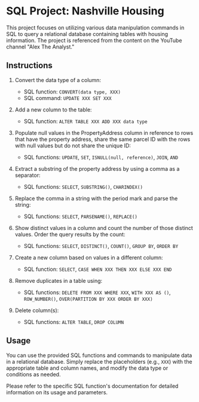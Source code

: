 # SQL Project: Nashville Housing

This project focuses on utilizing various data manipulation commands in SQL to query a relational database containing tables with housing information. The project is referenced from the content on the YouTube channel "Alex The Analyst."

## Instructions

1. Convert the data type of a column:
   - SQL function: `CONVERT(data type, XXX)`
   - SQL command: `UPDATE XXX SET XXX`

2. Add a new column to the table:
   - SQL function: `ALTER TABLE XXX ADD XXX data type`

3. Populate null values in the PropertyAddress column in reference to rows that have the property address, share the same parcel ID with the rows with null values but do not share the unique ID:
   - SQL functions: `UPDATE`, `SET`, `ISNULL(null, reference)`, `JOIN`, `AND`

4. Extract a substring of the property address by using a comma as a separator:
   - SQL functions: `SELECT`, `SUBSTRING()`, `CHARINDEX()`

5. Replace the comma in a string with the period mark and parse the string:
   - SQL functions: `SELECT`, `PARSENAME()`, `REPLACE()`

6. Show distinct values in a column and count the number of those distinct values. Order the query results by the count:
   - SQL functions: `SELECT`, `DISTINCT()`, `COUNT()`, `GROUP BY`, `ORDER BY`

7. Create a new column based on values in a different column:
   - SQL function: `SELECT`, `CASE WHEN XXX THEN XXX ELSE XXX END`

8. Remove duplicates in a table using:
   - SQL functions: `DELETE FROM XXX WHERE XXX`, `WITH XXX AS ()`, `ROW_NUMBER()`, `OVER(PARTITION BY XXX ORDER BY XXX)`

9. Delete column(s):
   - SQL functions: `ALTER TABLE`, `DROP COLUMN`

## Usage

You can use the provided SQL functions and commands to manipulate data in a relational database. Simply replace the placeholders (e.g., `XXX`) with the appropriate table and column names, and modify the data type or conditions as needed.

Please refer to the specific SQL function's documentation for detailed information on its usage and parameters.

